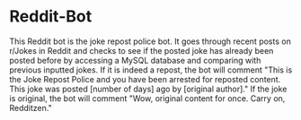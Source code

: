 # Reddit-Bot
This Reddit bot is the joke repost police bot. It goes through recent posts on  r/Jokes in Reddit and checks to see if the posted joke has already been posted before by accessing a MySQL database and comparing with previous inputted jokes. If it is indeed a repost, the bot will comment "This is the Joke Repost Police and you have been arrested for reposted content. This joke was posted [number of days] ago by [original author]." If the joke is original, the bot will comment "Wow, original content for once. Carry on, Redditzen." 
